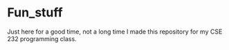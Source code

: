 # Fun_stuff
Just here for a good time, not a long time
I made this repository for my CSE 232 programming class.
